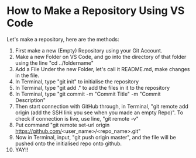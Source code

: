 # How to Make a Repository Using VS Code

Let's make a repository, here are the methods:

1) First make a new (Empty) Repository using your Git Account. 
2) Make a new Folder on VS Code, and go into the directory of that folder using the line "cd ../foldername"
3) Add a File Under the new Folder, let's call it README.md, make changes in the file.
4) In Terminal, type "git init" to initialise the repository
5) In Terminal, type "git add ." to add the files in it to the repository
6) In Terminal, type "git commit -m "Commit Title" -m "Commit Description"
7) Then start connection with GitHub through, in Terminal, "git remote add origin (add the SSH link you see when you made an empty Repo)". To check if connection is live, use line, "git remote -v"
8) Put command "git remote set-url origin https://github.com/<user_name>/<repo_name>.git"
9) Now in Terminal, input, "git push origin master", and the file will be pushed onto the initialised repo onto github.
10) YAY!! 